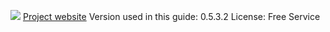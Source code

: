 ![](https://securityinabox.org/sites/securityinabox.org/files/media/tool/logo/crabgrass-screenshot-hr.png)
[Project website](https://we.riseup.net)
Version used in this guide: 0.5.3.2
License: Free Service
